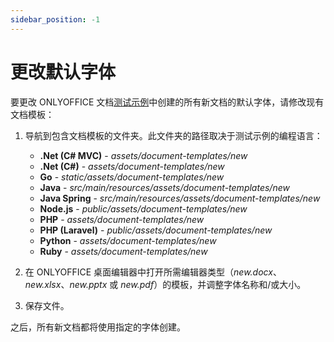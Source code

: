 ```yaml
---
sidebar_position: -1
---
```


# 更改默认字体

要更改 ONLYOFFICE 文档[测试示例](language-specific-examples.md)中创建的所有新文档的默认字体，请修改现有文档模板：

1. 导航到包含文档模板的文件夹。此文件夹的路径取决于测试示例的编程语言：

   - **.Net (C# MVC)** - *assets/document-templates/new*
   - **.Net (C#)** - *assets/document-templates/new*
   - **Go** - *static/assets/document-templates/new*
   - **Java** - *src/main/resources/assets/document-templates/new*
   - **Java Spring** - *src/main/resources/assets/document-templates/new*
   - **Node.js** - *public/assets/document-templates/new*
   - **PHP** - *assets/document-templates/new*
   - **PHP (Laravel)** - *public/assets/document-templates/new*
   - **Python** - *assets/document-templates/new*
   - **Ruby** - *assets/document-templates/new*

2. 在 ONLYOFFICE 桌面编辑器中打开所需编辑器类型（*new.docx*、*new.xlsx*、*new.pptx* 或 *new.pdf*）的模板，并调整字体名称和/或大小。

3. 保存文件。

之后，所有新文档都将使用指定的字体创建。
